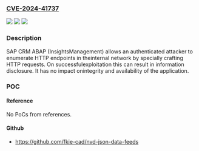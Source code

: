 ### [CVE-2024-41737](https://cve.mitre.org/cgi-bin/cvename.cgi?name=CVE-2024-41737)
![](https://img.shields.io/static/v1?label=Product&message=SAP%20CRM%20ABAP%20(Insights%20Management)&color=blue)
![](https://img.shields.io/static/v1?label=Version&message=%3D%20BBPCRM%20700%20&color=brighgreen)
![](https://img.shields.io/static/v1?label=Vulnerability&message=CWE-918%3A%20Server-Side%20Request%20Forgery&color=brighgreen)

### Description

SAP CRM ABAP (InsightsManagement) allows an authenticated attacker to enumerate HTTP endpoints in theinternal network by specially crafting HTTP requests. On successfulexploitation this can result in information disclosure. It has no impact onintegrity and availability of the application.

### POC

#### Reference
No PoCs from references.

#### Github
- https://github.com/fkie-cad/nvd-json-data-feeds


